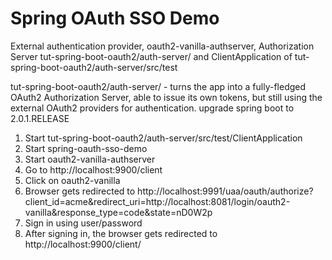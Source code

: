 # Spring OAuth SSO Demo

External authentication provider, oauth2-vanilla-authserver, Authorization Server tut-spring-boot-oauth2/auth-server/ and ClientApplication of tut-spring-boot-oauth2/auth-server/src/test

tut-spring-boot-oauth2/auth-server/ - turns the app into a fully-fledged OAuth2 Authorization Server, able to issue its own tokens, but still using the external OAuth2 providers for authentication. upgrade spring boot to 2.0.1.RELEASE

1. Start tut-spring-boot-oauth2/auth-server/src/test/ClientApplication
2. Start spring-oauth-sso-demo
3. Start oauth2-vanilla-authserver 
4. Go to http://localhost:9900/client
5. Click on oauth2-vanilla 
6. Browser gets redirected to http://localhost:9991/uaa/oauth/authorize?client_id=acme&redirect_uri=http://localhost:8081/login/oauth2-vanilla&response_type=code&state=nD0W2p
7. Sign in using user/password
8. After signing in, the browser gets redirected to http://localhost:9900/client/